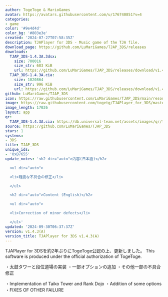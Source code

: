 ```yaml
---
author: TogeToge & MarioGames
avatar: https://avatars.githubusercontent.com/u/176740851?v=4
categories:
- game
color: '#9e4d4d'
color_bg: '#803e3e'
created: '2024-07-27T07:58:35Z'
description: TJAPlayer for 3DS - Music game of the TJA file.
download_page: https://github.com/LuMariGames/TJAP_3DS/releases
downloads:
  TJAP_3DS-1.4.3A.3dsx:
    size: 700016
    size_str: 683 KiB
    url: https://github.com/LuMariGames/TJAP_3DS/releases/download/v1.4.3%28A%29/TJAP_3DS-1.4.3A.3dsx
  TJAP_3DS-1.4.3A.cia:
    size: 1020864
    size_str: 996 KiB
    url: https://github.com/LuMariGames/TJAP_3DS/releases/download/v1.4.3%28A%29/TJAP_3DS-1.4.3A.cia
github: LuMariGames/TJAP_3DS
icon: https://raw.githubusercontent.com/LuMariGames/TJAP_3DS/main/resource/icon.png
image: https://raw.githubusercontent.com/togetg/TJAPlayer_for_3DS/master/resource/banner.png
image_length: 17026
layout: app
qr:
  TJAP_3DS-1.4.3A.cia: https://db.universal-team.net/assets/images/qr/tjap_3ds-1-4-3a-cia.png
source: https://github.com/LuMariGames/TJAP_3DS
stars: 1
systems:
- 3DS
title: TJAP_3DS
unique_ids:
- '0xB7655'
update_notes: '<h2 dir="auto">内容(日本語)</h2>

  <ul dir="auto">

  <li>軽度な不具合の修正</li>

  </ul>

  <h2 dir="auto">Content (English)</h2>

  <ul dir="auto">

  <li>Correction of minor defects</li>

  </ul>'
updated: '2024-09-30T06:37:37Z'
version: v1.4.3(A)
version_title: TJAPlayer for 3DS v1.4.3(A)
---
```

TJAPlayer for 3DSを約2年ぶりにTogeToge公認の上、更新しました。
This software is produced under the official authorization of TogeToge.

・太鼓タワーと段位道場の実装
・一部オプションの追加
・その他一部の不具合修正

・Implementation of Taiko Tower and Rank Dojo
・Addition of some options
・FIXES OF OTHER FAILURE
